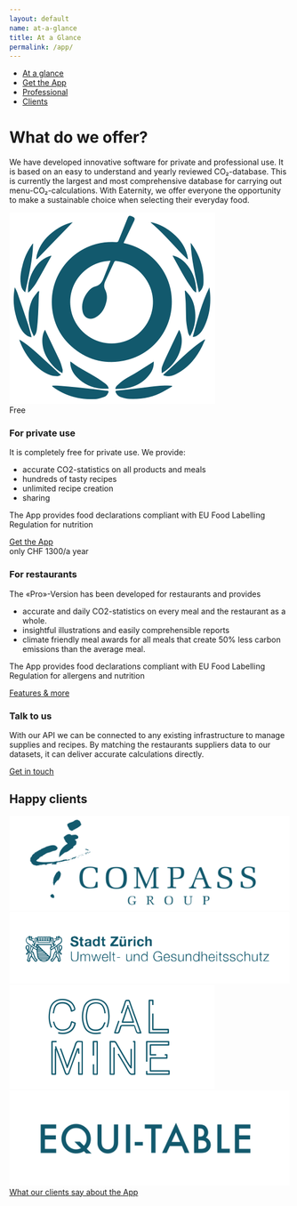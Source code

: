 ```yaml
---
layout: default
name: at-a-glance
title: At a Glance
permalink: /app/
---
```


<div class="container hidden-xs">
  <div class="row">
    <div class="col-xs-12 text-center">
      <ul class="subNavigation">
        <a href="/app"><li class="current">At a glance</li></a>
        <a href="/app/get-the-app"><li>Get the App</li></a>
        <a href="/app/professional"><li>Professional</li></a>
        <a href="/app/clients"><li>Clients</li></a>
      </ul>
    </div>
  </div>
</div>

<div class="container">
  <div class="row push-top push-bottom verticalAlign">
    <div class="col-xs-12 col-sm-offset-1 col-sm-7">
      <div>
        <h1>What do we offer?</h1>
        <p>We have developed innovative software for private and professional use. It is based on an easy to understand and yearly reviewed CO₂-database. This is currently the largest and most comprehensive database for carrying out menu-CO₂-calculations. With Eaternity, we offer everyone the opportunity to make a sustainable choice when selecting their everyday food.</p>
      </div>
    </div>
    <div class="col-xs-offset-4 col-xs-4 col-sm-offset-1 col-sm-2 xs-push-top">
      <img class="responsive" src="/img/at-a-glance/eaternity-icon.svg">
    </div>
  </div>

  <div class="row big-push-bottom md-verticalAlign">
    <div class="col-xs-12 col-md-4">
      <div>
        <div class="teaserBoxtitle bgLightBlue">
          Free
        </div>
        <div class="teaserBox bgLightGrey">
          <h3>For private use</h3>
          <p>It is completely free for private use. We provide:</p>
          <ul class="small-push-bottom">
            <li>accurate CO2-statistics on all products and meals</li>
            <li>hundreds of tasty recipes</li>
            <li>unlimited recipe creation</li>
            <li>sharing</li>
          </ul>
          <p>The App provides food declarations compliant with EU Food Labelling Regulation for nutrition</p>
          <a href="/app/get-the-app" class="button">Get the App <i class="fa fa-angle-right fa-lg"></i></a>
        </div>
      </div>
    </div>
    <div class="col-xs-12 col-md-4 sm-push-top">
      <div>
        <div class="teaserBoxtitle bgProfessionalHeader">
          only CHF 1300/a year
        </div>
        <div class="teaserBox bgProfessionalBox">
          <h3>For restaurants</h3>
          <p>The «Pro»-Version has been developed for restaurants and provides</p>
          <ul class="small-push-bottom">
            <li>accurate and daily CO2-statistics on every meal and the restaurant as a whole.</li>
            <li>insightful illustrations and easily comprehensible reports</li>
            <li>climate friendly meal awards for all meals that create 50% less carbon emissions than the average meal.</li>
          </ul>
          <p>The App provides food declarations compliant with EU Food Labelling Regulation for allergens and nutrition</p>
          <a href="/app/professional" class="button">Features & more <i class="fa fa-angle-right fa-lg"></i></a>
        </div>
      </div>
    </div>
    <div class="col-xs-12 col-md-4 sm-push-top">
      <div>
        <div class="teaserBox bgLightGrey">
          <h3>Talk to us</h3>
          <p>With our API we can be connected to any existing infrastructure to manage supplies and recipes. By matching the restaurants suppliers data to our datasets, it can deliver accurate calculations directly.</p>
          <a href="/contact" class="button">Get in touch <i class="fa fa-angle-right fa-lg"></i></a>
        </div>
      </div>
    </div>
  </div>
</div>

<div class="window" style="background-image: url('/img/at-a-glance/ataglance-parallax.jpg')"></div>

<div class="container">
  <div class="row big-push-top small-push-bottom">
    <div class="col-xs-12 text-center">
      <h2>Happy clients</h2>
    </div>
  </div>

  <div class="row push-bottom">
    <div class="col-xs-offset-2 col-xs-8 col-sm-offset-0 col-sm-3 text-center">
      <img class="responsive" src="/img/at-a-glance/logo-compass.svg">
    </div>
    <div class="col-xs-offset-2 col-xs-8 col-sm-offset-0 col-sm-4 text-center xs-push-top">
      <img class="responsive" src="/img/at-a-glance/logo-stadt-zurich.svg">
    </div>
    <div class="col-xs-offset-2 col-xs-8 col-sm-offset-0 col-sm-2 text-center xs-push-top">
      <img class="responsive" src="/img/at-a-glance/logo-coalmine.svg">
    </div>
    <div class="col-xs-offset-2 col-xs-8 col-sm-offset-0 col-sm-3 text-center xs-push-top">
      <img class="responsive" src="/img/at-a-glance/logo-equitable.svg">
    </div>
  </div>

  <div class="row push-bottom">
    <div class="col-xs-12 text-center">
      <a href="/app/clients" class="button">What our clients say about the App <i class="fa fa-angle-right fa-lg"></i></a>
    </div>
  </div>

</div>


<script src="https://ajax.googleapis.com/ajax/libs/jquery/1.11.3/jquery.min.js"></script>
<script src="/js/jquery.magnific-popup.min.js"></script>
<script src="/js/bootstrap.min.js"></script>
<script src="/js/icheck.min.js"></script>
<script src="/js/script.js"></script>
